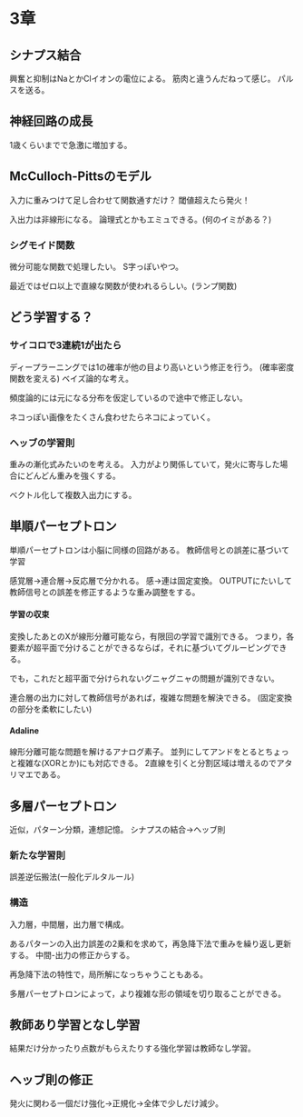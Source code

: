 # 3章
## シナプス結合
興奮と抑制はNaとかClイオンの電位による。
筋肉と違うんだねって感じ。
パルスを送る。

## 神経回路の成長
1歳くらいまでで急激に増加する。

## McCulloch-Pittsのモデル
入力に重みつけて足し合わせて関数通すだけ？
閾値超えたら発火！

入出力は非線形になる。
論理式とかもエミュできる。(何のイミがある？)

### シグモイド関数
微分可能な関数で処理したい。
S字っぽいやつ。

最近ではゼロ以上で直線な関数が使われるらしい。(ランプ関数)

## どう学習する？
### サイコロで3連続1が出たら
ディープラーニングでは1の確率が他の目より高いという修正を行う。
(確率密度関数を変える)
ベイズ論的な考え。

頻度論的には元になる分布を仮定しているので途中で修正しない。

ネコっぽい画像をたくさん食わせたらネコによっていく。

### ヘッブの学習則
重みの漸化式みたいのを考える。
入力がより関係していて，発火に寄与した場合にどんどん重みを強くする。

ベクトル化して複数入出力にする。

## 単順パーセプトロン
単順パーセプトロンは小脳に同様の回路がある。
教師信号との誤差に基づいて学習

感覚層→連合層→反応層で分かれる。
感→連は固定変換。
OUTPUTにたいして教師信号との誤差を修正するような重み調整をする。

#### 学習の収束
変換したあとのXが線形分離可能なら，有限回の学習で識別できる。
つまり，各要素が超平面で分けることができるならば，それに基づいてグルーピングできる。

でも，これだと超平面で分けられないグニャグニャの問題が識別できない。

連合層の出力に対して教師信号があれば，複雑な問題を解決できる。
(固定変換の部分を柔軟にしたい)

#### Adaline
線形分離可能な問題を解けるアナログ素子。
並列にしてアンドをとるとちょっと複雑な(XORとか)にも対応できる。
2直線を引くと分割区域は増えるのでアタリマエである。


## 多層パーセプトロン
近似，パターン分類，連想記憶。
シナプスの結合→ヘッブ則

### 新たな学習則
誤差逆伝搬法(一般化デルタルール)

### 構造
入力層，中間層，出力層で構成。

あるパターンの入出力誤差の2乗和を求めて，再急降下法で重みを繰り返し更新する。
中間-出力の修正からする。

再急降下法の特性で，局所解になっちゃうこともある。

多層パーセプトロンによって，より複雑な形の領域を切り取ることができる。

## 教師あり学習となし学習
結果だけ分かったり点数がもらえたりする強化学習は教師なし学習。

## ヘッブ則の修正
発火に関わる一個だけ強化→正規化→全体で少しだけ減少。
